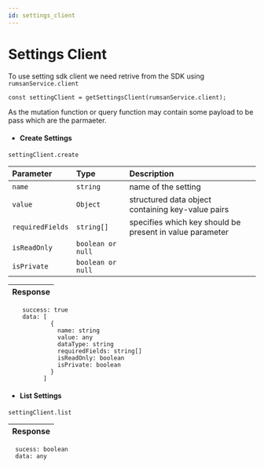 ```yaml
---
id: settings_client
---
```


# Settings Client

To use setting sdk client we need retrive from the SDK using `rumsanService.client`

```
const settingClient = getSettingsClient(rumsanService.client);

```

As the mutation function or query function may contain some payload to be pass which are the parmaeter.

- #### Create Settings

```
settingClient.create
```

| Parameter        | Type              | Description                                              |
| :--------------- | :---------------- | :------------------------------------------------------- |
| `name`           | `string`          | name of the setting                                      |
| `value`          | `Object`          | structured data object containing key-value pairs        |
| `requiredFields` | `string[]`        | specifies which key should be present in value parameter |
| `isReadOnly`     | `boolean or null` |
| `isPrivate`      | `boolean or null` |

| Response |
| :------- |

```
    success: true
    data: [
            {
              name: string
              value: any
              dataType: string
              requiredFields: string[]
              isReadOnly: boolean
              isPrivate: boolean
            }
          ]
```

- #### List Settings

```
settingClient.list
```

| Response |
| :------- |

```
  sucess: boolean
  data: any
```
